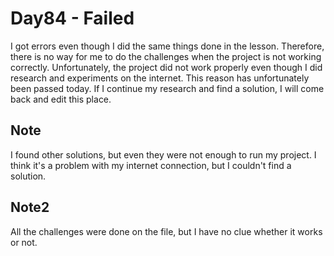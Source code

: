 # Day84 - Failed
I got errors even though I did the same things done in the lesson. Therefore, there is no way for me to do the challenges when the project is not working correctly. Unfortunately, the project did not work properly even though I did research and experiments on the internet. This reason has unfortunately been passed today. If I continue my research and find a solution, I will come back and edit this place.

## Note
I found other solutions, but even they were not enough to run my project. I think it's a problem with my internet connection, but I couldn't find a solution.

## Note2 
All the challenges were done on the file, but I have no clue whether it works or not.
